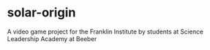 # solar-origin
A video game project for the Franklin Institute by students at Science Leadership Academy at Beeber
